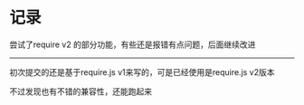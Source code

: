 记录
======

尝试了require v2 的部分功能，有些还是报错有点问题，后面继续改进

- - -

初次提交的还是基于require.js v1来写的，可是已经使用是require.js v2版本

不过发现也有不错的兼容性，还能跑起来